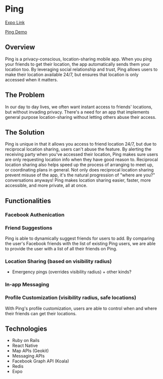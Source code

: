 # Ping

[Expo Link](https://expo.io/@tkettle220/Ping)

[Ping Demo](https://rebekahliu.github.io/ping-demo-page/)

## Overview

Ping is a privacy-conscious, location-sharing mobile app. When you ping your friends to get their location, the app automatically sends them your location too. By leveraging social relationship and trust, Ping allows users to make their location available 24/7, but ensures that location is only accessed when it matters.

## The Problem

In our day to day lives, we often want instant access to friends' locations, but without invading privacy. There's a need for an app that implements general purpose location-sharing without letting others abuse their access.

## The Solution

Ping is unique in that it allows you access to friend location 24/7, but due to reciprocal location sharing, users can't abuse the feature. By alerting the receiving party when you've accessed their location, Ping makes sure users are only requesting location info when they have good reason to. Reciprocal location sharing also helps speed up the process of arranging to meet up, or coordinating plans in general. Not only does reciprocal location sharing prevent misuse of the app, it's the natural progression of "where are you?" conversations anyways! Ping makes location sharing easier, faster, more accessible, and more private, all at once.

## Functionalities

### Facebook Authenication
### Friend Suggestions

Ping is able to dynamically suggest friends for users to add. By comparing the user's Facebook friends with the list of existing Ping users, we are able to provide the user with a list of all their friends on Ping.

### Location Sharing (based on visibility radius)
- Emergency pings (overrides visibility radius) + other kinds?
### In-app Messaging
### Profile Customization (visibility radius, safe locations)

With Ping's profile customization, users are able to control when and where their friends can get their locations.

## Technologies

- Ruby on Rails
- React Native
- Map APIs (Geokit)
- Messaging APIs
- Facebook Graph API (Koala)
- Redis
- Expo
